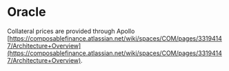 # Oracle

Collateral prices are provided through Apollo 
[https://composablefinance.atlassian.net/wiki/spaces/COM/pages/33194147/Architecture+Overview](https://composablefinance.atlassian.net/wiki/spaces/COM/pages/33194147/Architecture+Overview).
